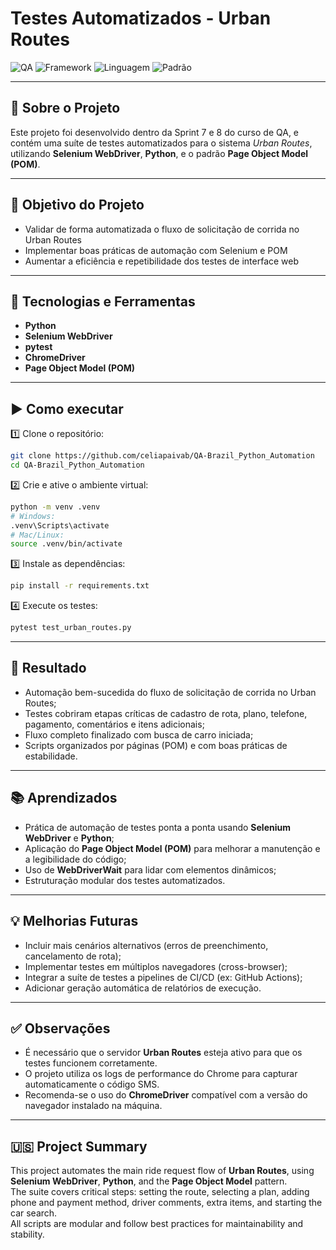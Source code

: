 # Testes Automatizados - Urban Routes

![QA](https://img.shields.io/badge/Testes-Automatizados-blue)
![Framework](https://img.shields.io/badge/Selenium-WebDriver-green)
![Linguagem](https://img.shields.io/badge/Python-3.x-yellow)
![Padrão](https://img.shields.io/badge/POM-Page%20Object%20Model-lightgrey)

---

## 📌 Sobre o Projeto

Este projeto foi desenvolvido dentro da Sprint 7 e 8 do curso de QA, e contém uma suíte de testes automatizados para o sistema *Urban Routes*, utilizando **Selenium WebDriver**, **Python**, e o padrão **Page Object Model (POM)**.

---

## 🎯 Objetivo do Projeto

- Validar de forma automatizada o fluxo de solicitação de corrida no Urban Routes  
- Implementar boas práticas de automação com Selenium e POM  
- Aumentar a eficiência e repetibilidade dos testes de interface web

---

## 🔧 Tecnologias e Ferramentas

- **Python**  
- **Selenium WebDriver**  
- **pytest**  
- **ChromeDriver**  
- **Page Object Model (POM)**

---

## ▶️ Como executar

1️⃣ Clone o repositório:
```bash
git clone https://github.com/celiapaivab/QA-Brazil_Python_Automation
cd QA-Brazil_Python_Automation
```

2️⃣ Crie e ative o ambiente virtual:
```bash
python -m venv .venv
# Windows:
.venv\Scripts\activate
# Mac/Linux:
source .venv/bin/activate
```

3️⃣ Instale as dependências:
```bash
pip install -r requirements.txt
```

4️⃣ Execute os testes:
```bash
pytest test_urban_routes.py
```

---

## 🧾 Resultado

- Automação bem-sucedida do fluxo de solicitação de corrida no Urban Routes;
- Testes cobriram etapas críticas de cadastro de rota, plano, telefone, pagamento, comentários e itens adicionais;
- Fluxo completo finalizado com busca de carro iniciada;
- Scripts organizados por páginas (POM) e com boas práticas de estabilidade.

---

## 📚 Aprendizados

- Prática de automação de testes ponta a ponta usando **Selenium WebDriver** e **Python**;
- Aplicação do **Page Object Model (POM)** para melhorar a manutenção e a legibilidade do código;
- Uso de **WebDriverWait** para lidar com elementos dinâmicos;
- Estruturação modular dos testes automatizados.

---

## 💡 Melhorias Futuras

- Incluir mais cenários alternativos (erros de preenchimento, cancelamento de rota);
- Implementar testes em múltiplos navegadores (cross-browser);
- Integrar a suíte de testes a pipelines de CI/CD (ex: GitHub Actions);
- Adicionar geração automática de relatórios de execução.

---

## ✅ Observações

- É necessário que o servidor **Urban Routes** esteja ativo para que os testes funcionem corretamente.
- O projeto utiliza os logs de performance do Chrome para capturar automaticamente o código SMS.
- Recomenda-se o uso do **ChromeDriver** compatível com a versão do navegador instalado na máquina.

---

## 🇺🇸 Project Summary

This project automates the main ride request flow of **Urban Routes**, using **Selenium WebDriver**, **Python**, and the **Page Object Model** pattern.  
The suite covers critical steps: setting the route, selecting a plan, adding phone and payment method, driver comments, extra items, and starting the car search.  
All scripts are modular and follow best practices for maintainability and stability.
